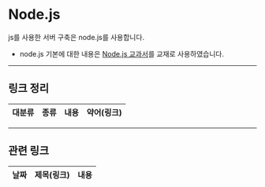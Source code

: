 # Node.js
js를 사용한 서버 구축은 node.js를 사용합니다.
- node.js 기본에 대한 내용은 [Node.js 교과서](https://thebook.io/080229/)를 교재로 사용하였습니다.
***
## 링크 정리
|대분류|종류|내용|약어(링크)|
|:---:|:--:|:--:|:-------:|
***
## 관련 링크
|날짜|제목(링크)|내용|
|:-:|:--------:|:--:|
